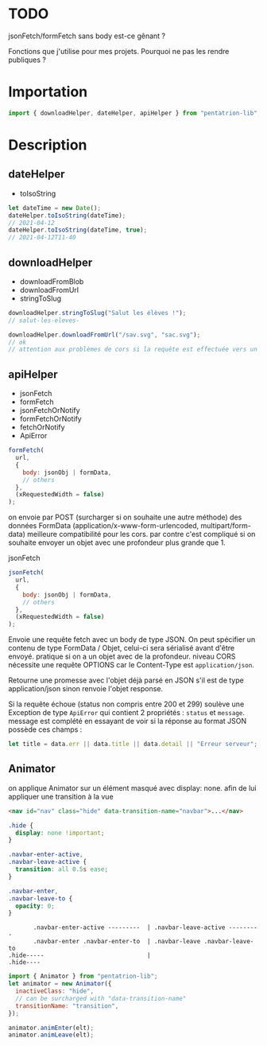 # TODO

jsonFetch/formFetch sans body est-ce gênant ?

Fonctions que j'utilise pour mes projets. Pourquoi ne pas les rendre publiques ?

# Importation

```js
import { downloadHelper, dateHelper, apiHelper } from "pentatrion-lib";
```

# Description

## dateHelper

- toIsoString

```js
let dateTime = new Date();
dateHelper.toIsoString(dateTime);
// 2021-04-12
dateHelper.toIsoString(dateTime, true);
// 2021-04-12T11-40
```

## downloadHelper

- downloadFromBlob
- downloadFromUrl
- stringToSlug

```js
downloadHelper.stringToSlug("Salut les élèves !");
// salut-les-eleves-

downloadHelper.downloadFromUrl("/sav.svg", "sac.svg");
// ok
// attention aux problèmes de cors si la requête est effectuée vers un autre domaine
```

## apiHelper

- jsonFetch
- formFetch
- jsonFetchOrNotify
- formFetchOrNotify
- fetchOrNotify
- ApiError

```js
formFetch(
  url,
  {
    body: jsonObj | formData,
    // others
  },
  (xRequestedWidth = false)
);
```

on envoie par POST (surcharger si on souhaite une autre méthode) des données FormData (application/x-www-form-urlencoded, multipart/form-data)
meilleure compatibilité pour les cors. par contre c'est compliqué si on souhaite envoyer un objet avec une profondeur plus grande que 1.

jsonFetch

```js
jsonFetch(
  url,
  {
    body: jsonObj | formData,
    // others
  },
  (xRequestedWidth = false)
);
```

Envoie une requête fetch avec un body de type JSON.
On peut spécifier un contenu de type FormData / Objet, celui-ci sera sérialisé avant d'être envoyé. pratique si on a un objet avec de la profondeur. niveau CORS nécessite une requête OPTIONS car le Content-Type est `application/json`.

Retourne une promesse avec l'objet déjà parsé en JSON s'il est de type application/json sinon renvoie l'objet response.

Si la requête échoue (status non compris entre 200 et 299) soulève une Exception de type `ApiError` qui contient 2 propriétés : `status` et `message`. message est complété en essayant de voir si la réponse au format JSON possède ces champs :

```js
let title = data.err || data.title || data.detail || "Erreur serveur";
```

## Animator

on applique Animator sur un élément masqué avec display: none. afin de lui appliquer une transition à la vue

```html
<nav id="nav" class="hide" data-transition-name="navbar">...</nav>
```

```css
.hide {
  display: none !important;
}

.navbar-enter-active,
.navbar-leave-active {
  transition: all 0.5s ease;
}

.navbar-enter,
.navbar-leave-to {
  opacity: 0;
}
```

```
       .navbar-enter-active ---------  | .navbar-leave-active ---------
       .navbar-enter .navbar-enter-to  | .navbar-leave .navbar-leave-to
.hide-----                             |                          .hide----
```

```js
import { Animator } from "pentatrion-lib";
let animator = new Animator({
  inactiveClass: "hide",
  // can be surcharged with "data-transition-name"
  transitionName: "transition",
});

animator.animEnter(elt);
animator.animLeave(elt);
```
